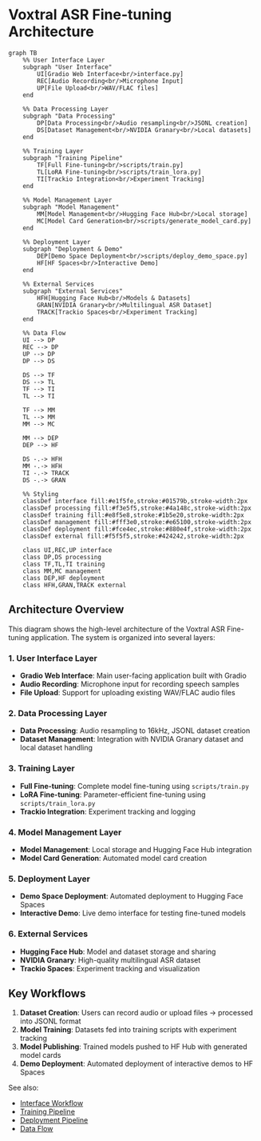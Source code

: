 # Voxtral ASR Fine-tuning Architecture

```mermaid
graph TB
    %% User Interface Layer
    subgraph "User Interface"
        UI[Gradio Web Interface<br/>interface.py]
        REC[Audio Recording<br/>Microphone Input]
        UP[File Upload<br/>WAV/FLAC files]
    end

    %% Data Processing Layer
    subgraph "Data Processing"
        DP[Data Processing<br/>Audio resampling<br/>JSONL creation]
        DS[Dataset Management<br/>NVIDIA Granary<br/>Local datasets]
    end

    %% Training Layer
    subgraph "Training Pipeline"
        TF[Full Fine-tuning<br/>scripts/train.py]
        TL[LoRA Fine-tuning<br/>scripts/train_lora.py]
        TI[Trackio Integration<br/>Experiment Tracking]
    end

    %% Model Management Layer
    subgraph "Model Management"
        MM[Model Management<br/>Hugging Face Hub<br/>Local storage]
        MC[Model Card Generation<br/>scripts/generate_model_card.py]
    end

    %% Deployment Layer
    subgraph "Deployment & Demo"
        DEP[Demo Space Deployment<br/>scripts/deploy_demo_space.py]
        HF[HF Spaces<br/>Interactive Demo]
    end

    %% External Services
    subgraph "External Services"
        HFH[Hugging Face Hub<br/>Models & Datasets]
        GRAN[NVIDIA Granary<br/>Multilingual ASR Dataset]
        TRACK[Trackio Spaces<br/>Experiment Tracking]
    end

    %% Data Flow
    UI --> DP
    REC --> DP
    UP --> DP
    DP --> DS

    DS --> TF
    DS --> TL
    TF --> TI
    TL --> TI

    TF --> MM
    TL --> MM
    MM --> MC

    MM --> DEP
    DEP --> HF

    DS -.-> HFH
    MM -.-> HFH
    TI -.-> TRACK
    DS -.-> GRAN

    %% Styling
    classDef interface fill:#e1f5fe,stroke:#01579b,stroke-width:2px
    classDef processing fill:#f3e5f5,stroke:#4a148c,stroke-width:2px
    classDef training fill:#e8f5e8,stroke:#1b5e20,stroke-width:2px
    classDef management fill:#fff3e0,stroke:#e65100,stroke-width:2px
    classDef deployment fill:#fce4ec,stroke:#880e4f,stroke-width:2px
    classDef external fill:#f5f5f5,stroke:#424242,stroke-width:2px

    class UI,REC,UP interface
    class DP,DS processing
    class TF,TL,TI training
    class MM,MC management
    class DEP,HF deployment
    class HFH,GRAN,TRACK external
```

## Architecture Overview

This diagram shows the high-level architecture of the Voxtral ASR Fine-tuning application. The system is organized into several layers:

### 1. User Interface Layer
- **Gradio Web Interface**: Main user-facing application built with Gradio
- **Audio Recording**: Microphone input for recording speech samples
- **File Upload**: Support for uploading existing WAV/FLAC audio files

### 2. Data Processing Layer
- **Data Processing**: Audio resampling to 16kHz, JSONL dataset creation
- **Dataset Management**: Integration with NVIDIA Granary dataset and local dataset handling

### 3. Training Layer
- **Full Fine-tuning**: Complete model fine-tuning using `scripts/train.py`
- **LoRA Fine-tuning**: Parameter-efficient fine-tuning using `scripts/train_lora.py`
- **Trackio Integration**: Experiment tracking and logging

### 4. Model Management Layer
- **Model Management**: Local storage and Hugging Face Hub integration
- **Model Card Generation**: Automated model card creation

### 5. Deployment Layer
- **Demo Space Deployment**: Automated deployment to Hugging Face Spaces
- **Interactive Demo**: Live demo interface for testing fine-tuned models

### 6. External Services
- **Hugging Face Hub**: Model and dataset storage and sharing
- **NVIDIA Granary**: High-quality multilingual ASR dataset
- **Trackio Spaces**: Experiment tracking and visualization

## Key Workflows

1. **Dataset Creation**: Users can record audio or upload files → processed into JSONL format
2. **Model Training**: Datasets fed into training scripts with experiment tracking
3. **Model Publishing**: Trained models pushed to HF Hub with generated model cards
4. **Demo Deployment**: Automated deployment of interactive demos to HF Spaces

See also:
- [Interface Workflow](interface-workflow.md)
- [Training Pipeline](training-pipeline.md)
- [Deployment Pipeline](deployment-pipeline.md)
- [Data Flow](data-flow.md)

